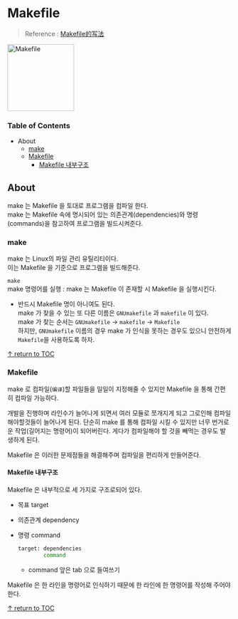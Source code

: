 # Makefile
> Reference : [Makefile的写法](https://www.youtube.com/watch?v=E1_uuFWibuM)

<img width="150" alt="Makefile" src="https://user-images.githubusercontent.com/48475824/89472365-39650780-d7bb-11ea-8d40-cddad54e5498.png">


### Table of Contents
- About
  - [make](#make)
  - [Makefile](#makefile)
    - [Makefile 내부구조](#makefile-내부구조)
<!-- 
<img width="637" alt="Original" src="https://user-images.githubusercontent.com/48475824/89475658-92d13480-d7c3-11ea-9b74-a092a3558dc6.png"> -->


## About
make 는 Makefile 을 토대로 프로그램을 컴파일 한다.  
make 는 Makefile 속에 명시되어 있는 의존관계(dependencies)와 명령(commands)을 참고하여 프로그램을 빌드시켜준다.  

### make  
make 는 Linux의 파일 관리 유틸리티이다.  
이는 Makefile 을 기준으로 프로그램을 빌드해준다.  

```make```  
make 명령어를 실행 :  make 는 Makefile 이 존재할 시 Makefile 을 실행시킨다.  
* 반드시 Makefile 명이 아니여도 된다.  
  make 가 찾을 수 있는 또 다른 이름은 ```GNUmakefile``` 과 ```makefile``` 이 있다.  
  make 가 찾는 순서는 ```GNUmakefile``` → ```makefile``` → ```Makefile```  
  하지만, ```GNUmakefile``` 이름의 경우 make 가 인식을 못하는 경우도 있으니 안전하게 ```Makefile```을 사용하도록 하자. 

[↑ return to TOC](#table-of-contents)


### Makefile  
make 로 컴파일(```编译```)할 파일들을 일일이 지정해줄 수 있지만 Makefile 을 통해 간편히 컴파일 가능하다.  

개발을 진행하며 라인수가 늘어나게 되면서 여러 모듈로 쪼개지게 되고 그로인해 컴파일 해야할것들이 늘어나게 된다. 단순히 make 를 통해 컴파일 시킬 수 있지만 너무 번거로운 작업(길어지는 명령어)이 되어버린다. 게다가 컴파일해야 할 것을 빼먹는 경우도 발생하게 된다.  

Makefile 은 이러한 문제점들을 해결해주며 컴파일을 편리하게 만들어준다.  


#### Makefile 내부구조 
Makefile 은 내부적으로 세 가지로 구조로되어 있다.  
* 목표 target
* 의존관계 dependency
* 명령 command

    ```bash
    target: dependencies  
            command
    ```
    * command 앞은 tab 으로 들여쓰기  

Makefile 은 한 라인을 명령어로 인식하기 때문에 한 라인에 한 명령어를 작성해 주어야 한다.  

[↑ return to TOC](#table-of-contents)